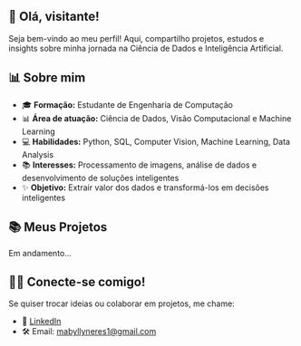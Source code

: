 ## 👋 Olá, visitante!
Seja bem-vindo ao meu perfil! Aqui, compartilho projetos, estudos e insights sobre minha jornada na Ciência de Dados e Inteligência Artificial.

## 📊 Sobre mim
- 🎓 **Formação:** Estudante de Engenharia de Computação
- 📊 **Área de atuação:** Ciência de Dados, Visão Computacional e Machine Learning
- 💻 **Habilidades:** Python, SQL, Computer Vision, Machine Learning, Data Analysis
- 📚 **Interesses:** Processamento de imagens, análise de dados e desenvolvimento de soluções inteligentes
- ✨ **Objetivo:** Extrair valor dos dados e transformá-los em decisões inteligentes

## 📚 Meus Projetos
Em andamento...


## 👨‍💻 Conecte-se comigo!
Se quiser trocar ideias ou colaborar em projetos, me chame:
- 👤 [LinkedIn]([https://www.linkedin.com/in/seu-perfil](https://www.linkedin.com/in/mabylly-neres-3072b5246/))
- 🛠️ Email: mabyllyneres1@gmail.com

